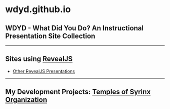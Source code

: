 # wdyd.github.io

## WDYD - What Did You Do? An Instructional Presentation Site Collection

---

## Sites using [RevealJS](https://revealjs.com/ "Many of the Sites are built using this Libray")

* [Other RevealJS Presentations](https://github.com/hakimel/reveal.js/wiki/Example-Presentations)

---

## My Development Projects: [Temples of Syrinx Organization](https://templesofsyrinx.github.io/ "Development Repo Sites")
